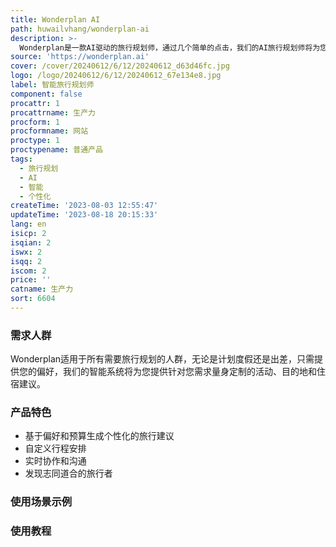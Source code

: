 ```yaml
---
title: Wonderplan AI
path: huwailvhang/wonderplan-ai
description: >-
  Wonderplan是一款AI驱动的旅行规划师，通过几个简单的点击，我们的AI旅行规划师将为您生成个性化的行程安排，根据您的偏好和预算，涵盖您旅行经历的方方面面。您可以根据自己的需求自定义行程，我们的AI会根据您的反馈不断学习和改进建议。体验我们革命性的AI旅行规划师，轻松规划您的下一个冒险之旅。
source: 'https://wonderplan.ai'
cover: /cover/20240612/6/12/20240612_d63d46fc.jpg
logo: /logo/20240612/6/12/20240612_67e134e8.jpg
label: 智能旅行规划师
component: false
procattr: 1
procattrname: 生产力
procform: 1
procformname: 网站
proctype: 1
proctypename: 普通产品
tags:
  - 旅行规划
  - AI
  - 智能
  - 个性化
createTime: '2023-08-03 12:55:47'
updateTime: '2023-08-18 20:15:33'
lang: en
isicp: 2
isqian: 2
iswx: 2
isqq: 2
iscom: 2
price: ''
catname: 生产力
sort: 6604
---
```




### 需求人群
Wonderplan适用于所有需要旅行规划的人群，无论是计划度假还是出差，只需提供您的偏好，我们的智能系统将为您提供针对您需求量身定制的活动、目的地和住宿建议。

### 产品特色
- 基于偏好和预算生成个性化的旅行建议
- 自定义行程安排
- 实时协作和沟通
- 发现志同道合的旅行者

### 使用场景示例


### 使用教程


  
